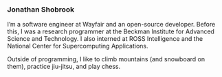 ### Jonathan Shobrook

I’m a software engineer at Wayfair and an open-source developer. Before this, I was a research programmer at the Beckman Institute for Advanced Science and Technology. I also interned at ROSS Intelligence and the National Center for Supercomputing Applications.

Outside of programming, I like to climb mountains (and snowboard on them), practice jiu-jitsu, and play chess.
